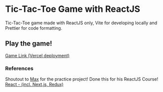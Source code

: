 # Tic-Tac-Toe Game with ReactJS

Tic-Tac-Toe game made with ReactJS only, Vite for developing locally and Prettier for code formatting.

## Play the game!

[Game Link (Vercel deployment)](https://tic-tac-toe-game-six-rho.vercel.app/)

### References

Shoutout to [Max](https://github.com/maxschwarzmueller) for the practice project! Done this for his ReactJS Course!
[React - (incl. Next.js, Redux)](https://www.udemy.com/share/101Wby/)